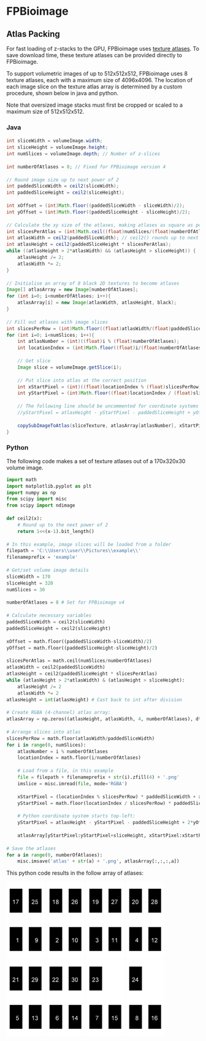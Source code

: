 # FPBioimage
## Atlas Packing
For fast loading of z-stacks to the GPU, FPBioimage uses [texture atlases](https://en.wikipedia.org/wiki/Texture_atlas). To save download time, these texture atlases can be provided directly to FPBioimage.

To support volumetric images of up to 512x512x512, FPBioimage uses 8 texture atlases, each with a maximum size of 4096x4096. The location of each image slice on the texture atlas array is determined by a custom procedure, shown below in java and python.

Note that oversized image stacks must first be cropped or scaled to a maximum size of 512x512x512.

### Java
```java
int sliceWidth = volumeImage.width;
int sliceHeight = volumeImage.height;
int numSlices = volumeImage.depth; // Number of z-slices

int numberOfAtlases = 8; // Fixed for FPBioimage version 4

// Round image size up to next power of 2
int paddedSliceWidth = ceil2(sliceWidth);
int paddedSliceHeight = ceil2(sliceHeight);

int xOffset = (int)Math.floor((paddedSliceWidth - sliceWidth)/2);
int yOffset = (int)Math.floor((paddedSliceHeight - sliceHeight)/2);

// Calculate the xy size of the atlases, making atlases as square as possible
int slicesPerAtlas = (int)Math.ceil((float)numSlices/(float)numberOfAtlases);
int atlasWidth = ceil2(paddedSliceWidth); // ceil2() rounds up to next power of 2.
int atlasHeight = ceil2(paddedSliceHeight * slicesPerAtlas);
while ((atlasHeight > 2*atlasWidth) && (atlasHeight > sliceHeight)) {
	atlasHeight /= 2;
	atlasWidth *= 2;
}

// Initialise an array of 8 black 2D textures to become atlases
Image[] atlasArray = new Image[numberOfAtlases];
for (int i=0; i<numberOfAtlases; i++){
	atlasArray[i] = new Image(atlasWidth, atlasHeight, black);
}

// Fill out atlases with image slices
int slicesPerRow = (int)Math.floor((float)atlasWidth/(float)paddedSliceWidth);
for (int i=0; i<numSlices; i++){
	int atlasNumber = (int)((float)i % (float)numberOfAtlases);
	int locationIndex = (int)Math.floor((float)i/(float)numberOfAtlases);

	// Get slice
	Image slice = volumeImage.getSlice(i);

	// Put slice into atlas at the correct position
	int xStartPixel = (int)((float)locationIndex % (float)slicesPerRow) * paddedSliceWidth + xOffset;
	int yStartPixel = (int)Math.floor((float)locationIndex / (float)slicesPerRow) * paddedSliceHeight;

	// The following line should be uncommented for coordinate systems that start top-left
	//yStartPixel = atlasHeight - yStartPixel - paddedSliceHeight + yOffset;

	copySubImageToAtlas(sliceTexture, atlasArray[atlasNumber], xStartPixel, yStartPixel);
}
```

### Python
The following code makes a set of texture atlases out of a 170x320x30 volume image.

``` python
import math
import matplotlib.pyplot as plt
import numpy as np
from scipy import misc
from scipy import ndimage

def ceil2(x):
    # Round up to the next power of 2
    return 1<<(x-1).bit_length()

# In this example, image slices will be loaded from a folder
filepath = 'C:\\Users\\user\\Pictures\\example\\'
filenameprefix = 'example'

# Get/set volume image details
sliceWidth = 170
sliceHeight = 320
numSlices = 30

numberOfAtlases = 8 # Set for FPBioimage v4

# Calculate necessary variables
paddedSliceWidth = ceil2(sliceWidth)
paddedSliceHeight = ceil2(sliceHeight)

xOffset = math.floor((paddedSliceWidth-sliceWidth)/2)
yOffset = math.floor((paddedSliceHeight-sliceHeight)/2)

slicesPerAtlas = math.ceil(numSlices/numberOfAtlases)
atlasWidth = ceil2(paddedSliceWidth)
atlasHeight = ceil2(paddedSliceHeight * slicesPerAtlas)
while (atlasHeight > 2*atlasWidth) & (atlasHeight > sliceHeight):
    atlasHeight /= 2
    atlasWidth *= 2
atlasHeight = int(atlasHeight) # Cast back to int after division

# Create RGBA (4-channel) atlas array:
atlasArray = np.zeros((atlasHeight, atlasWidth, 4, numberOfAtlases), dtype=np.int32)

# Arrange slices into atlas
slicesPerRow = math.floor(atlasWidth/paddedSliceWidth)
for i in range(0, numSlices):
    atlasNumber = i % numberOfAtlases
    locationIndex = math.floor(i/numberOfAtlases)

    # Load from a file, in this example
    file = filepath + filenameprefix + str(i).zfill(4) + '.png'
    imslice = misc.imread(file, mode='RGBA')

    xStartPixel = (locationIndex % slicesPerRow) * paddedSliceWidth + xOffset
    yStartPixel = math.floor(locationIndex / slicesPerRow) * paddedSliceHeight + yOffset

    # Python coordinate system starts top-left:
    yStartPixel = atlasHeight - yStartPixel - paddedSliceHeight + 2*yOffset

    atlasArray[yStartPixel:yStartPixel+sliceHeight, xStartPixel:xStartPixel+sliceWidth, :, atlasNumber] = imslice

# Save the atlases
for a in range(0, numberOfAtlases):
    misc.imsave('atlas' + str(a) + '.png', atlasArray[:,:,:,a])

```

This python code results in the follow array of atlases:

<kbd><img alt="Atlas 0" src="atlas0.png" width="100px" /></kbd>
<kbd><img alt="Atlas 1" src="atlas1.png" width="100px" /></kbd>
<kbd><img alt="Atlas 2" src="atlas2.png" width="100px" /></kbd>
<kbd><img alt="Atlas 3" src="atlas3.png" width="100px" /></kbd>
<kbd><img alt="Atlas 4" src="atlas4.png" width="100px" /></kbd>
<kbd><img alt="Atlas 5" src="atlas5.png" width="100px" /></kbd>
<kbd><img alt="Atlas 6" src="atlas6.png" width="100px" /></kbd>
<kbd><img alt="Atlas 7" src="atlas7.png" width="100px" /></kbd>
